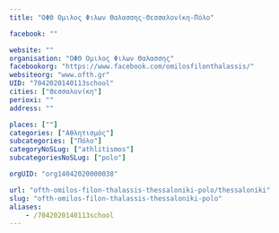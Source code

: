 ```yaml
---
title: "ΟΦΘ Ομιλος Φιλων Θαλασσης-Θεσσαλονίκη-Πόλο"

facebook: ""

website: ""
organisation: "ΟΦΘ Ομιλος Φιλων Θαλασσης"
facebookorg: "https://www.facebook.com/omilosfilonthalassis/"
websiteorg: "www.ofth.gr"
UID: "7042020140113school"
cities: ["Θεσσαλονίκη"]
perioxi: ""
address: ""

places: [""]
categories: ["Αθλητισμός"]
subcategories: ["Πόλο"]
categoryNoSLug: ["athlitismos"]
subcategoriesNoSLug: ["polo"]

orgUID: "org14042020000038"

url: "ofth-omilos-filon-thalassis-thessaloniki-polo/thessaloniki"
slug: "ofth-omilos-filon-thalassis-thessaloniki-polo"
aliases:
    - /7042020140113school
---
```





